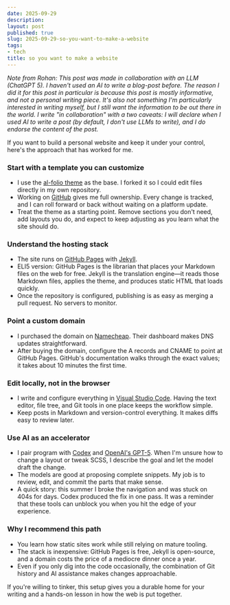 ```yaml
---
date: 2025-09-29
description:
layout: post
published: true
slug: 2025-09-29-so-you-want-to-make-a-website
tags:
- tech
title: so you want to make a website
---
```


*Note from Rohan: This post was made in collaboration with an LLM (ChatGPT 5). I haven't used an AI to write a blog-post before. The reason I did it for this post in particular is because this post is mostly informative, and not a personal writing piece. It's also not something I'm particularly interested in writing myself, but I still want the information to be out there in the world. I write "in collaboration" with a two caveats: I will declare when I used AI to write a post (by default, I don't use LLMs to write), and I do endorse the content of the post.*

If you want to build a personal website and keep it under your control, here's the approach that has worked for me.

### Start with a template you can customize
- I use the [al-folio theme](https://github.com/alshedivat/al-folio) as the base. I forked it so I could edit files directly in my own repository.
- Working on [GitHub](https://github.com/) gives me full ownership. Every change is tracked, and I can roll forward or back without waiting on a platform update.
- Treat the theme as a starting point. Remove sections you don't need, add layouts you do, and expect to keep adjusting as you learn what the site should do.

### Understand the hosting stack
- The site runs on [GitHub Pages](https://pages.github.com/) with [Jekyll](https://jekyllrb.com/).
- ELI5 version: GitHub Pages is the librarian that places your Markdown files on the web for free. Jekyll is the translation engine—it reads those Markdown files, applies the theme, and produces static HTML that loads quickly.
- Once the repository is configured, publishing is as easy as merging a pull request. No servers to monitor.

### Point a custom domain
- I purchased the domain on [Namecheap](https://www.namecheap.com/). Their dashboard makes DNS updates straightforward.
- After buying the domain, configure the A records and CNAME to point at GitHub Pages. GitHub's documentation walks through the exact values; it takes about 10 minutes the first time.

### Edit locally, not in the browser
- I write and configure everything in [Visual Studio Code](https://code.visualstudio.com/). Having the text editor, file tree, and Git tools in one place keeps the workflow simple.
- Keep posts in Markdown and version-control everything. It makes diffs easy to review later.

### Use AI as an accelerator
- I pair program with [Codex](https://openai.com/blog/openai-codex) and [OpenAI's GPT-5](https://openai.com/). When I'm unsure how to change a layout or tweak SCSS, I describe the goal and let the model draft the change.
- The models are good at proposing complete snippets. My job is to review, edit, and commit the parts that make sense.
- A quick story: this summer I broke the navigation and was stuck on 404s for days. Codex produced the fix in one pass. It was a reminder that these tools can unblock you when you hit the edge of your experience.

### Why I recommend this path
- You learn how static sites work while still relying on mature tooling.
- The stack is inexpensive: GitHub Pages is free, Jekyll is open-source, and a domain costs the price of a mediocre dinner once a year.
- Even if you only dig into the code occasionally, the combination of Git history and AI assistance makes changes approachable.

If you're willing to tinker, this setup gives you a durable home for your writing and a hands-on lesson in how the web is put together.
